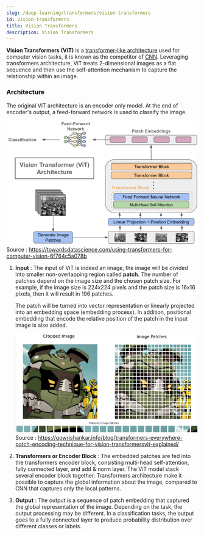 ```yaml
---
slug: /deep-learning/transformers/vision-transformers
id: vision-transformers
title: Vision Transformers
description: Vision Transformers
---
```


**Vision Transformers (ViT)** is a [transformer-like architecture](/deep-learning/transformers/transformers-architecture) used for computer vision tasks, it is known as the competitor of [CNN](/deep-learning/cnn). Leveraging transformers architecture, ViT treats 2-dimensional images as a flat sequence and then use the self-attention mechanism to capture the relationship within an image.

### Architecture

The original ViT architecture is an encoder only model. At the end of encoder's output, a feed-forward network is used to classify the image.

![ViT architecture](./vit-architecture.png)  
Source : https://towardsdatascience.com/using-transformers-for-computer-vision-6f764c5a078b

1. **Input** : The input of ViT is indeed an image, the image will be divided into smaller non-overlapping region called **patch**. The number of patches depend on the image size and the chosen patch size. For example, if the image size is 224x224 pixels and the patch size is 16x16 pixels, then it will result in 196 patches.

   The patch will be turned into vector representation or linearly projected into an embedding space (embedding process). In addition, positional embedding that encode the relative position of the patch in the input image is also added.

   ![Image patches](./image-patch.png)  
   Source : https://gowrishankar.info/blog/transformers-everywhere-patch-encoding-technique-for-vision-transformersvit-explained/

2. **Transformers or Encoder Block** : The embedded patches are fed into the transformers encoder block, consisting multi-head self-attention, fully connected layer, and add & norm layer. The ViT model stack several encoder block together. Transformers architecture make it possible to capture the global information about the image, compared to CNN that captures only the local patterns.

3. **Output** : The output is a sequence of patch embedding that captured the global representation of the image. Depending on the task, the output processing may be different. In a classification tasks, the output goes to a fully connected layer to produce probability distribution over different classes or labels.
